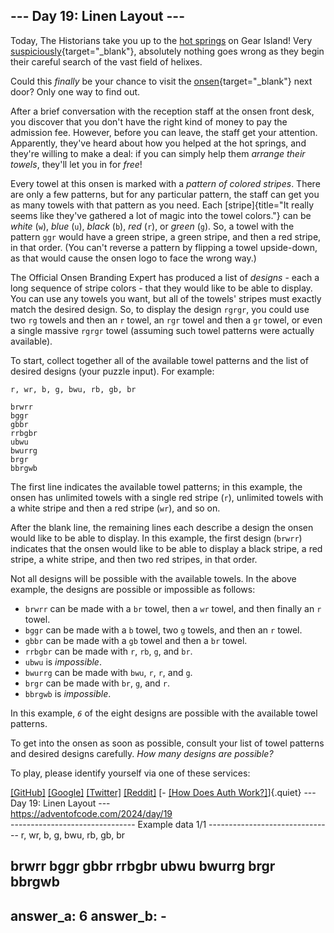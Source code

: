 ## \-\-- Day 19: Linen Layout \-\--

Today, The Historians take you up to the [hot springs](/2023/day/12) on
Gear Island! Very
[suspiciously](https://www.youtube.com/watch?v=ekL881PJMjI){target="_blank"},
absolutely nothing goes wrong as they begin their careful search of the
vast field of helixes.

Could this *finally* be your chance to visit the
[onsen](https://en.wikipedia.org/wiki/Onsen){target="_blank"} next door?
Only one way to find out.

After a brief conversation with the reception staff at the onsen front
desk, you discover that you don\'t have the right kind of money to pay
the admission fee. However, before you can leave, the staff get your
attention. Apparently, they\'ve heard about how you helped at the hot
springs, and they\'re willing to make a deal: if you can simply help
them *arrange their towels*, they\'ll let you in for *free*!

Every towel at this onsen is marked with a *pattern of colored stripes*.
There are only a few patterns, but for any particular pattern, the staff
can get you as many towels with that pattern as you need. Each
[stripe]{title="It really seems like they've gathered a lot of magic into the towel colors."}
can be *white* (`w`), *blue* (`u`), *black* (`b`), *red* (`r`), or
*green* (`g`). So, a towel with the pattern `ggr` would have a green
stripe, a green stripe, and then a red stripe, in that order. (You
can\'t reverse a pattern by flipping a towel upside-down, as that would
cause the onsen logo to face the wrong way.)

The Official Onsen Branding Expert has produced a list of *designs* -
each a long sequence of stripe colors - that they would like to be able
to display. You can use any towels you want, but all of the towels\'
stripes must exactly match the desired design. So, to display the design
`rgrgr`, you could use two `rg` towels and then an `r` towel, an `rgr`
towel and then a `gr` towel, or even a single massive `rgrgr` towel
(assuming such towel patterns were actually available).

To start, collect together all of the available towel patterns and the
list of desired designs (your puzzle input). For example:

    r, wr, b, g, bwu, rb, gb, br

    brwrr
    bggr
    gbbr
    rrbgbr
    ubwu
    bwurrg
    brgr
    bbrgwb

The first line indicates the available towel patterns; in this example,
the onsen has unlimited towels with a single red stripe (`r`), unlimited
towels with a white stripe and then a red stripe (`wr`), and so on.

After the blank line, the remaining lines each describe a design the
onsen would like to be able to display. In this example, the first
design (`brwrr`) indicates that the onsen would like to be able to
display a black stripe, a red stripe, a white stripe, and then two red
stripes, in that order.

Not all designs will be possible with the available towels. In the above
example, the designs are possible or impossible as follows:

-   `brwrr` can be made with a `br` towel, then a `wr` towel, and then
    finally an `r` towel.
-   `bggr` can be made with a `b` towel, two `g` towels, and then an `r`
    towel.
-   `gbbr` can be made with a `gb` towel and then a `br` towel.
-   `rrbgbr` can be made with `r`, `rb`, `g`, and `br`.
-   `ubwu` is *impossible*.
-   `bwurrg` can be made with `bwu`, `r`, `r`, and `g`.
-   `brgr` can be made with `br`, `g`, and `r`.
-   `bbrgwb` is *impossible*.

In this example, *`6`* of the eight designs are possible with the
available towel patterns.

To get into the onsen as soon as possible, consult your list of towel
patterns and desired designs carefully. *How many designs are possible?*

To play, please identify yourself via one of these services:

[\[GitHub\]](/auth/github) [\[Google\]](/auth/google)
[\[Twitter\]](/auth/twitter) [\[Reddit\]](/auth/reddit) [- [\[How Does
Auth Work?\]](/about#faq_auth)]{.quiet}
                          --- Day 19: Linen Layout ---                          
                      https://adventofcode.com/2024/day/19                      
------------------------------- Example data 1/1 -------------------------------
r, wr, b, g, bwu, rb, gb, br

brwrr
bggr
gbbr
rrbgbr
ubwu
bwurrg
brgr
bbrgwb
--------------------------------------------------------------------------------
answer_a: 6
answer_b: -
--------------------------------------------------------------------------------


